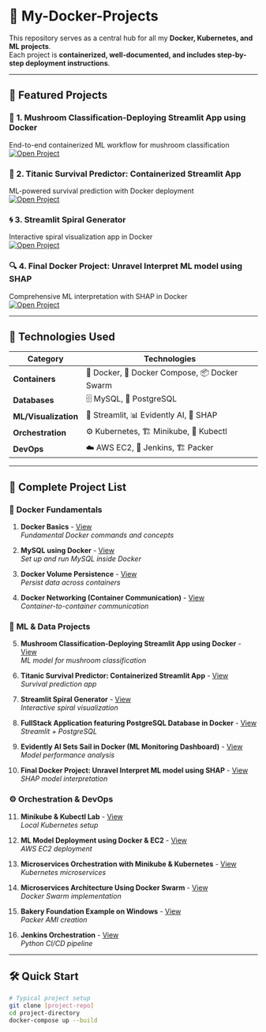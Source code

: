 # 🚀 My-Docker-Projects  

This repository serves as a central hub for all my **Docker, Kubernetes, and ML projects**.  
Each project is **containerized, well-documented, and includes step-by-step deployment instructions**.

---

## 🌟 Featured Projects

### 🍄 **1. Mushroom Classification-Deploying Streamlit App using Docker**
End-to-end containerized ML workflow for mushroom classification  
[![Open Project](https://img.shields.io/badge/GitHub-View_Project-181717?logo=github)](https://github.com/simran-n17/Streamlit-Docker)

### 🚢 **2. Titanic Survival Predictor: Containerized Streamlit App**
ML-powered survival prediction with Docker deployment  
[![Open Project](https://img.shields.io/badge/GitHub-View_Project-181717?logo=github)](https://github.com/simran-n17/Titanic-Survival-Predictor---Containerized-Streamlit-App)

### 🌀 **3. Streamlit Spiral Generator**
Interactive spiral visualization app in Docker  
[![Open Project](https://img.shields.io/badge/GitHub-View_Project-181717?logo=github)](https://github.com/simran-n17/Streamlit-Spiral-Generator)

### 🔍 **4. Final Docker Project: Unravel Interpret ML model using SHAP**
Comprehensive ML interpretation with SHAP in Docker  
[![Open Project](https://img.shields.io/badge/GitHub-View_Project-181717?logo=github)](https://github.com/simran-n17/Unravel-Interpret-ML-model-using-SHAP)

---

## 📌 Technologies Used

<div align="center">
  
| **Category**       | **Technologies**                                                                 |
|--------------------|---------------------------------------------------------------------------------|
| **Containers**     | 🐳 Docker, 🐋 Docker Compose, 📦 Docker Swarm                                  |
| **Databases**      | 🗄️ MySQL, 🐘 PostgreSQL                                                      |
| **ML/Visualization** | 🤖 Streamlit, 📊 Evidently AI, 🧠 SHAP                                       |
| **Orchestration**  | ⚙️ Kubernetes, 🏗️ Minikube, 🔧 Kubectl                                      |
| **DevOps**         | ☁️ AWS EC2, 🔄 Jenkins, 🏗️ Packer                                          |

</div>

---

## 📂 Complete Project List

### 🐋 **Docker Fundamentals**
1. **Docker Basics** - [View](https://github.com/simran-n17/Docker-Streamlit)  
   *Fundamental Docker commands and concepts*

2. **MySQL using Docker** - [View](https://github.com/simran-n17/Docker-MySql)  
   *Set up and run MySQL inside Docker*

3. **Docker Volume Persistence** - [View](https://github.com/simran-n17/Docker-Volume)  
   *Persist data across containers*

4. **Docker Networking (Container Communication)** - [View](https://github.com/simran-n17/Docker-Network)  
   *Container-to-container communication*

### 🤖 **ML & Data Projects**
5. **Mushroom Classification-Deploying Streamlit App using Docker** - [View](https://github.com/simran-n17/Streamlit-Docker)  
   *ML model for mushroom classification*

6. **Titanic Survival Predictor: Containerized Streamlit App** - [View](https://github.com/simran-n17/Titanic-Survival-Predictor---Containerized-Streamlit-App)  
   *Survival prediction app*

7. **Streamlit Spiral Generator** - [View](https://github.com/simran-n17/Streamlit-Spiral-Generator)  
   *Interactive spiral visualization*

8. **FullStack Application featuring PostgreSQL Database in Docker** - [View](https://github.com/simran-n17/FullStack-Docker)  
   *Streamlit + PostgreSQL*

9. **Evidently AI Sets Sail in Docker (ML Monitoring Dashboard)** - [View](https://github.com/simran-n17/Evidently-AI-Sets-Sail-in-Docker)  
   *Model performance analysis*

10. **Final Docker Project: Unravel Interpret ML model using SHAP** - [View](https://github.com/simran-n17/Unravel-Interpret-ML-model-using-SHAP)  
    *SHAP model interpretation*

### ⚙️ **Orchestration & DevOps**
11. **Minikube & Kubectl Lab** - [View](https://github.com/simran-n17/Minikube-Kubectl)  
    *Local Kubernetes setup*

12. **ML Model Deployment using Docker & EC2** - [View](https://github.com/simran-n17/Deploying-Streamlit-app-in-Docker-on-AWS-EC2)  
    *AWS EC2 deployment*

13. **Microservices Orchestration with Minikube & Kubernetes** - [View](https://github.com/simran-n17/Microservices-Orchestration-with-Minikube-and-Kubernetes)  
    *Kubernetes microservices*

14. **Microservices Architecture Using Docker Swarm** - [View](https://github.com/simran-n17/Microservices-Architecture-using-Docker-Swarm)  
    *Docker Swarm implementation*

15. **Bakery Foundation Example on Windows** - [View](https://github.com/simran-n17/Bakery-Foundation-Example-on-Windows)  
    *Packer AMI creation*

16. **Jenkins Orchestration** - [View](https://github.com/simran-n17/Jenkins-Orchestration)  
    *Python CI/CD pipeline*

---

## 🛠️ Quick Start

```bash
# Typical project setup
git clone [project-repo]
cd project-directory
docker-compose up --build
